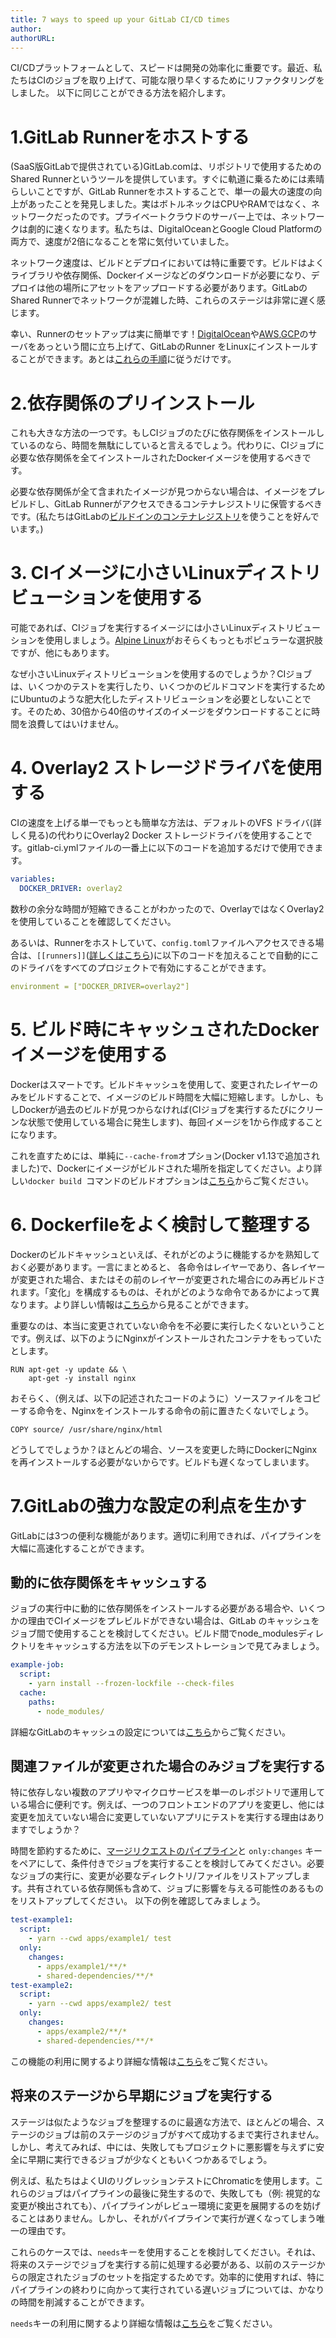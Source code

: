 ```yaml
---
title: 7 ways to speed up your GitLab CI/CD times
author: 
authorURL: 
---
```



CI/CDプラットフォームとして、スピードは開発の効率化に重要です。最近、私たちはCIのジョブを取り上げて、可能な限り早くするためにリファクタリングをしました。
以下に同じことができる方法を紹介します。

# 1.GitLab Runnerをホストする

(SaaS版GitLabで提供されている)GitLab.comは、リポジトリで使用するためのShared Runnerというツールを提供しています。すぐに軌道に乗るためには素晴らしいことですが、GitLab Runnerをホストすることで、単一の最大の速度の向上があったことを発見しました。実はボトルネックはCPUやRAMではなく、ネットワークだったのです。プライベートクラウドのサーバー上では、ネットワークは劇的に速くなります。私たちは、DigitalOceanとGoogle Cloud Platformの両方で、速度が2倍になることを常に気付いていました。

ネットワーク速度は、ビルドとデプロイにおいては特に重要です。ビルドはよくライブラリや依存関係、Dockerイメージなどのダウンロードが必要になり、デプロイは他の場所にアセットをアップロードする必要があります。GitLabのShared Runnerでネットワークが混雑した時、これらのステージは非常に遅く感じます。

幸い、Runnerのセットアップは実に簡単です！[DigitalOcean](https://www.digitalocean.com/)や[AWS](https://aws.amazon.com/),[GCP](https://cloud.google.com/)のサーバをあっという間に立ち上げて、GitLabのRunner をLinuxにインストールすることができます。あとは[これらの手順](https://docs.gitlab.com/runner/install/linux-repository.html)に従うだけです。

# 2.依存関係のプリインストール

これも大きな方法の一つです。もしCIジョブのたびに依存関係をインストールしているのなら、時間を無駄にしていると言えるでしょう。代わりに、CIジョブに必要な依存関係を全てインストールされたDockerイメージを使用するべきです。

必要な依存関係が全て含まれたイメージが見つからない場合は、イメージをプレビルドし、GitLab Runnerがアクセスできるコンテナレジストリに保管するべきです。(私たちはGitLabの[ビルドインのコンテナレジストリ](https://docs.gitlab.com/ee/user/project/container_registry.html)を使うことを好んでいます。)

# 3. CIイメージに小さいLinuxディストリビューションを使用する

可能であれば、CIジョブを実行するイメージには小さいLinuxディストリビューションを使用しましょう。[Alpine Linux](https://alpinelinux.org/)がおそらくもっともポピュラーな選択肢ですが、他にもあります。

なぜ小さいLinuxディストリビューションを使用するのでしょうか？CIジョブは、いくつかのテストを実行したり、いくつかのビルドコマンドを実行するためにUbuntuのような肥大化したディストリビューションを必要としないことです。そのため、30倍から40倍のサイズのイメージをダウンロードすることに時間を浪費してはいけません。

# 4. Overlay2 ストレージドライバを使用する

CIの速度を上げる単一でもっとも簡単な方法は、デフォルトのVFS ドライバ(詳しく見る)の代わりにOverlay2 Docker ストレージドライバを使用することです。gitlab-ci.ymlファイルの一番上に以下のコードを追加するだけで使用できます。

```yaml
variables:
  DOCKER_DRIVER: overlay2
```

数秒の余分な時間が短縮できることがわかったので、OverlayではなくOverlay2を使用していることを確認してください。

あるいは、Runnerをホストしていて、`config.toml`ファイルへアクセスできる場合は、`[[runners]]`([詳しくはこちら](https://docs.gitlab.com/ce/ci/docker/using_docker_build.html#using-the-overlayfs-driver))に以下のコードを加えることで自動的にこのドライバをすべてのプロジェクトで有効にすることができます。

```yaml
environment = ["DOCKER_DRIVER=overlay2"]
```

# 5. ビルド時にキャッシュされたDockerイメージを使用する

Dockerはスマートです。ビルドキャッシュを使用して、変更されたレイヤーのみをビルドすることで、イメージのビルド時間を大幅に短縮します。しかし、もしDockerが過去のビルドが見つからなければ(CIジョブを実行するたびにクリーンな状態で使用している場合に発生します)、毎回イメージを1から作成することになります。

これを直すためには、単純に`--cache-from`オプション(Docker v1.13で追加されました)で、Dockerにイメージがビルドされた場所を指定してください。より詳しい`docker build `コマンドのビルドオプションは[こちら](https://docs.docker.com/edge/engine/reference/commandline/build/#options)からご覧ください。

# 6. Dockerfileをよく検討して整理する

Dockerのビルドキャッシュといえば、それがどのように機能するかを熟知しておく必要があります。一言にまとめると、 各命令はレイヤーであり、各レイヤーが変更された場合、またはその前のレイヤーが変更された場合にのみ再ビルドされます。「変化」を構成するものは、それがどのような命令であるかによって異なります。より詳しい情報は[こちら](https://docs.docker.com/engine/userguide/eng-image/dockerfile_best-practices/#build-cache)から見ることができます。

重要なのは、本当に変更されていない命令を不必要に実行したくないということです。例えば、以下のようにNginxがインストールされたコンテナをもっていたとします。

```
RUN apt-get -y update && \
    apt-get -y install nginx
```

おそらく、（例えば、以下の記述されたコードのように）ソースファイルをコピーする命令を、Nginxをインストールする命令の前に置きたくないでしょう。

```
COPY source/ /usr/share/nginx/html
```

どうしてでしょうか？ほとんどの場合、ソースを変更した時にDockerにNginxを再インストールする必要がないからです。ビルドも遅くなってしまいます。

# 7.GitLabの強力な設定の利点を生かす

GitLabには3つの便利な機能があります。適切に利用できれば、パイプラインを大幅に高速化することができます。

## 動的に依存関係をキャッシュする

ジョブの実行中に動的に依存関係をインストールする必要がある場合や、いくつかの理由でCIイメージをプレビルドができない場合は、GitLab のキャッシュをジョブ間で使用することを検討してください。ビルド間でnode_modulesディレクトリをキャッシュする方法を以下のデモンストレーションで見てみましょう。

```yaml
example-job:
  script:
    - yarn install --frozen-lockfile --check-files
  cache:
    paths:
      - node_modules/
```

詳細なGitLabのキャッシュの設定については[こちら](https://docs.gitlab.com/ee/ci/yaml/#cache)からご覧ください。

## 関連ファイルが変更された場合のみジョブを実行する
特に依存しない複数のアプリやマイクロサービスを単一のレポジトリで運用している場合に便利です。例えば、一つのフロントエンドのアプリを変更し、他には変更を加えていない場合に変更していないアプリにテストを実行する理由はありますでしょうか？

時間を節約するために、[マージリクエストのパイプライン](https://docs.gitlab.com/ee/ci/merge_request_pipelines/index.html)と `only:changes` キーをペアにして、条件付きでジョブを実行することを検討してみてください。必要なジョブの実行に、変更が必要なディレクトリ/ファイルをリストアップします。共有されている依存関係も含めて、ジョブに影響を与える可能性のあるものをリストアップしてください。
以下の例を確認してみましょう。


```yaml
test-example1:
  script:
    - yarn --cwd apps/example1/ test
  only:
    changes:
      - apps/example1/**/*
      - shared-dependencies/**/*
test-example2:
  script:
    - yarn --cwd apps/example2/ test
  only:
    changes:
      - apps/example2/**/*
      - shared-dependencies/**/*
```

この機能の利用に関するより詳細な情報は[こちら](https://docs.gitlab.com/ee/ci/yaml/#onlychangesexceptchanges)をご覧ください。

## 将来のステージから早期にジョブを実行する

ステージは似たようなジョブを整理するのに最適な方法で、ほとんどの場合、ステージのジョブは前のステージのジョブがすべて成功するまで実行されません。しかし、考えてみれば、中には、失敗してもプロジェクトに悪影響を与えずに安全に早期に実行できるジョブが少なくともいくつかあるでしょう。

例えば、私たちはよくUIのリグレッションテストにChromaticを使用します。これらのジョブはパイプラインの最後に発生するので、失敗しても（例: 視覚的な変更が検出されても）、パイプラインがレビュー環境に変更を展開するのを妨げることはありません。しかし、それがパイプラインで実行が遅くなってしまう唯一の理由です。

これらのケースでは、`needs`キーを使用することを検討してください。それは、将来のステージでジョブを実行する前に処理する必要がある、以前のステージからの限定されたジョブのセットを指定するためです。効率的に使用すれば、特にパイプラインの終わりに向かって実行されている遅いジョブについては、かなりの時間を削減することができます。

`needs`キーの利用に関するより詳細な情報は[こちら](https://docs.gitlab.com/ee/ci/yaml/#needs)をご覧ください。
